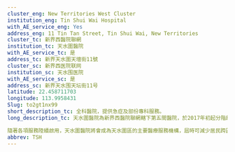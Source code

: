 ```yaml
---
cluster_eng: New Territories West Cluster
institution_eng: Tin Shui Wai Hospital
with_AE_service_eng: Yes
address_eng: 11 Tin Tan Street, Tin Shui Wai, New Territories
cluster_tc: 新界西醫院聯網
institution_tc: 天水圍醫院
with_AE_service_tc: 是
address_tc: 新界天水圍天壇街11號
cluster_sc: 新界西医院联网
institution_sc: 天水围医院
with_AE_service_sc: 是
address_sc: 新界天水围天坛街11号
latitude: 22.458711703
longitude: 113.9958431
Slug: to2gt1nx99
short_description_tc: 全科醫院，提供急症及部份專科服務。
long_description_tc: 天水圍醫院為新界西醫院聯網轄下第五間醫院，於2017年初起分階段提供服務。天水圍醫院現提供24小時急症服務、住院服務、專科門診、腎科透析、專職醫療及社康護理等服務。

隨著各項服務陸續啟用，天水圍醫院將會成為天水圍區的主要醫療服務機構，屆時可減少居民跨區到聯網內其他醫院求診。
abbrev: TSH
---
```

